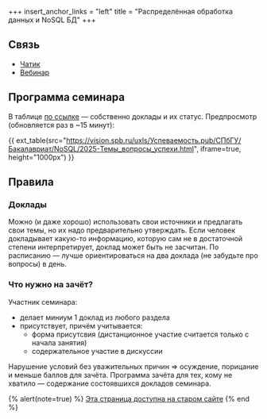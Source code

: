 +++
insert_anchor_links = "left"
title = "Распределённая обработка данных и NoSQL БД"
+++

<!-- 7 семестр Технологии программирования -->

## Связь

* [Чатик](https://t.me/+2yN52JbVoN40YTBi)
* [Вебинар](https://webinar.spbu.ru/2687/256647705/session/1386215607)

## Программа семинара
В таблице [по ссылке](https://disk.yandex.ru/i/LKUMslqJNzn3vg/preview) — собственно доклады и их статус.
Предпросмотр (обновляется раз в ~15 минут):

{{ ext_table(src="https://vision.spb.ru/uxls/Успеваемость.pub/СПбГУ/Бакалавриат/NoSQL/2025-Темы_вопросы_успехи.html", iframe=true, height="1000px") }}

##  Правила

### Доклады

Можно (и даже хорошо) использовать свои источники и предлагать свои темы, но их надо предварительно утверждать.
Если человек докладывает какую-то информацию, которую сам не в достаточной степени интерпретирует, доклад может быть не засчитан.
По расписанию — лучше ориентироваться на два доклада (не забудьте про вопросы) в день.

### Что нужно на зачёт?

Участник семинара:

* делает миниум 1 доклад из любого раздела
* присутствует, причём учитывается:
  * форма присутсвия (дистанционное участие считается только с начала занятия)
  * содержательное участие в дискуссии

Нарушение условий без уважительных причин ⇒ осуждение, порицание и меньше баллов для зачёта.
Программа зачёта для тех, кому не хватило — содержание состоявшихся докладов семинара.

{% alert(note=true) %}
[Эта страница доступна на старом сайте](https://sites.google.com/view/edu2018-dluciv-name/Home/distrinfproc?utm_source=edu.dluciv.name&utm_campaign=dluciv.name_domain)
{% end %}
